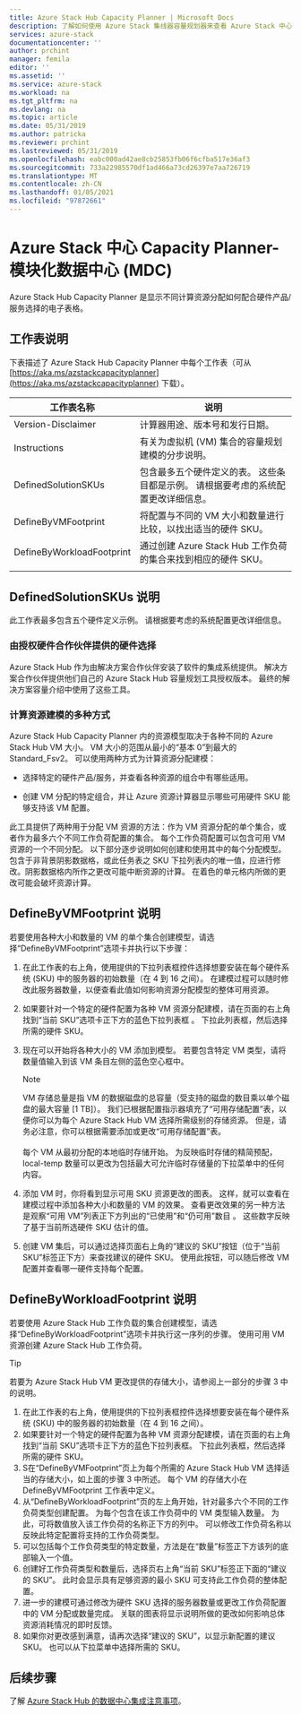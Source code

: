 ```yaml
---
title: Azure Stack Hub Capacity Planner | Microsoft Docs
description: 了解如何使用 Azure Stack 集线器容量规划器来查看 Azure Stack 中心部署的计算资源分配。
services: azure-stack
documentationcenter: ''
author: prchint
manager: femila
editor: ''
ms.assetid: ''
ms.service: azure-stack
ms.workload: na
ms.tgt_pltfrm: na
ms.devlang: na
ms.topic: article
ms.date: 05/31/2019
ms.author: patricka
ms.reviewer: prchint
ms.lastreviewed: 05/31/2019
ms.openlocfilehash: eabc000ad42ae8cb25853fb06f6cfba517e36af3
ms.sourcegitcommit: 733a22985570df1ad466a73cd26397e7aa726719
ms.translationtype: MT
ms.contentlocale: zh-CN
ms.lasthandoff: 01/05/2021
ms.locfileid: "97872661"
---
```

# <a name="azure-stack-hub-capacity-planner---modular-data-center-mdc"></a>Azure Stack 中心 Capacity Planner-模块化数据中心 (MDC) 

Azure Stack Hub Capacity Planner 是显示不同计算资源分配如何配合硬件产品/服务选择的电子表格。 

## <a name="worksheet-descriptions"></a>工作表说明
下表描述了 Azure Stack Hub Capacity Planner 中每个工作表（可从 [https://aka.ms/azstackcapacityplanner](https://aka.ms/azstackcapacityplanner) 下载）。 

|工作表名称|说明|
|-----|-----|
|Version-Disclaimer|计算器用途、版本号和发行日期。|
|Instructions|有关为虚拟机 (VM) 集合的容量规划建模的分步说明。|
|DefinedSolutionSKUs|包含最多五个硬件定义的表。 这些条目都是示例。 请根据要考虑的系统配置更改详细信息。|
|DefineByVMFootprint|将配置与不同的 VM 大小和数量进行比较，以找出适当的硬件 SKU。|
|DefineByWorkloadFootprint|通过创建 Azure Stack Hub 工作负荷的集合来找到相应的硬件 SKU。|
|  |  |

## <a name="definedsolutionskus-instructions"></a>DefinedSolutionSKUs 说明
此工作表最多包含五个硬件定义示例。 请根据要考虑的系统配置更改详细信息。

### <a name="hardware-selections-provided-by-authorized-hardware-partners"></a>由授权硬件合作伙伴提供的硬件选择
Azure Stack Hub 作为由解决方案合作伙伴安装了软件的集成系统提供。 解决方案合作伙伴提供他们自己的 Azure Stack Hub 容量规划工具授权版本。 最终的解决方案容量介绍中使用了这些工具。

### <a name="multiple-ways-to-model-computing-resources"></a>计算资源建模的多种方式
Azure Stack Hub Capacity Planner 内的资源模型取决于各种不同的 Azure Stack Hub VM 大小。 VM 大小的范围从最小的“基本 0”到最大的 Standard_Fsv2。 可以使用两种方式为计算资源分配建模：

- 选择特定的硬件产品/服务，并查看各种资源的组合中有哪些适用。 

- 创建 VM 分配的特定组合，并让 Azure 资源计算器显示哪些可用硬件 SKU 能够支持该 VM 配置。

此工具提供了两种用于分配 VM 资源的方法：作为 VM 资源分配的单个集合，或者作为最多六个不同工作负荷配置的集合。 每个工作负荷配置可以包含可用 VM 资源的一个不同分配。 以下部分逐步说明如何创建和使用其中的每个分配模型。 包含于非背景阴影数据格，或此任务表之 SKU 下拉列表内的唯一值，应进行修改。阴影数据格内所作之更改可能中断资源的计算。 在着色的单元格内所做的更改可能会破坏资源计算。


## <a name="definebyvmfootprint-instructions"></a>DefineByVMFootprint 说明
若要使用各种大小和数量的 VM 的单个集合创建模型，请选择“DefineByVMFootprint”选项卡并执行以下步骤：

1. 在此工作表的右上角，使用提供的下拉列表框控件选择想要安装在每个硬件系统 (SKU) 中的服务器的初始数量（在 4 到 16 之间）。 在建模过程可以随时修改此服务器数量，以便查看此值如何影响资源分配模型的整体可用资源。
2. 如果要针对一个特定的硬件配置为各种 VM 资源分配建模，请在页面的右上角找到“当前 SKU”选项卡正下方的蓝色下拉列表框  。 下拉此列表框，然后选择所需的硬件 SKU。
3. 现在可以开始将各种大小的 VM 添加到模型。 若要包含特定 VM 类型，请将数量值输入到该 VM 条目左侧的蓝色空心框中。

   > [!NOTE]
   > VM 存储总量是指 VM 的数据磁盘的总容量（受支持的磁盘的数目乘以单个磁盘的最大容量 [1 TB]）。 我们已根据配置指示器填充了“可用存储配置”表，以便你可以为每个 Azure Stack Hub VM 选择所需级别的存储资源。 但是，请务必注意，你可以根据需要添加或更改“可用存储配置”表。<br><br>每个 VM 从最初分配的本地临时存储开始。 为反映临时存储的精简预配，local-temp 数量可以更改为包括最大可允许临时存储量的下拉菜单中的任何内容。

4. 添加 VM 时，你将看到显示可用 SKU 资源更改的图表。 这样，就可以查看在建模过程中添加各种大小和数量的 VM 的效果。 查看更改效果的另一种方法是观察“可用 VM”列表正下方列出的“已使用”和“仍可用”数目   。 这些数字反映了基于当前所选硬件 SKU 估计的值。
5. 创建 VM 集后，可以通过选择页面右上角的“建议的 SKU”按钮（位于“当前 SKU”标签正下方）来查找建议的硬件 SKU。 使用此按钮，可以随后修改 VM 配置并查看哪一硬件支持每个配置。


## <a name="definebyworkloadfootprint-instructions"></a>DefineByWorkloadFootprint 说明
若要使用 Azure Stack Hub 工作负载的集合创建模型，请选择“DefineByWorkloadFootprint”选项卡并执行这一序列的步骤。 使用可用 VM 资源创建 Azure Stack Hub 工作负荷。   

> [!TIP]
> 若要为 Azure Stack Hub VM 更改提供的存储大小，请参阅上一部分的步骤 3 中的说明。

1. 在此工作表的右上角，使用提供的下拉列表框控件选择想要安装在每个硬件系统 (SKU) 中的服务器的初始数量（在 4 到 16 之间）。
2. 如果要针对一个特定的硬件配置为各种 VM 资源分配建模，请在页面的右上角找到“当前 SKU”选项卡正下方的蓝色下拉列表框。 下拉此列表框，然后选择所需的硬件 SKU。
3. S在“DefineByVMFootprint”页上为每个所需的 Azure Stack Hub VM 选择适当的存储大小，如上面的步骤 3 中所述。 每个 VM 的存储大小在 DefineByVMFootprint 工作表中定义。
4. 从“DefineByWorkloadFootprint”页的左上角开始，针对最多六个不同的工作负荷类型创建配置。 为每个包含在该工作负荷中的 VM 类型输入数量。 为此，可将数值放入该工作负荷的名称正下方的列中。 可以修改工作负荷名称以反映此特定配置将支持的工作负荷类型。
5. 可以包括每个工作负荷类型的特定数量，方法是在“数量”标签正下方该列的底部输入一个值。
6. 创建好工作负荷类型和数量后，选择页右上角“当前 SKU”标签正下面的“建议的 SKU”。 此时会显示具有足够资源的最小 SKU 可支持此工作负荷的整体配置。
7. 进一步的建模可通过修改为硬件 SKU 选择的服务器数量或更改工作负荷配置中的 VM 分配或数量完成。 关联的图表将显示说明所做的更改如何影响总体资源消耗情况的即时反馈。
8. 如果你对更改感到满意，请再次选择“建议的 SKU”，以显示新配置的建议 SKU。 也可以从下拉菜单中选择所需的 SKU。

## <a name="next-steps"></a>后续步骤
了解 [Azure Stack Hub 的数据中心集成注意事项](../operator/azure-stack-datacenter-integration.md)。
